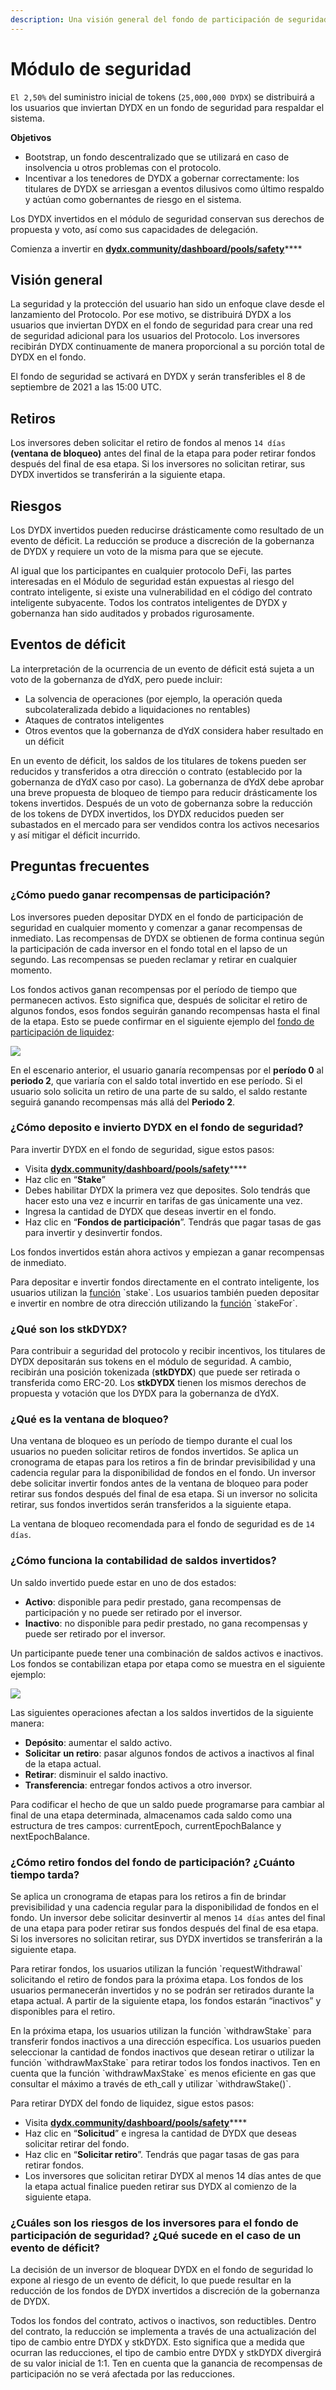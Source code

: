 ```yaml
---
description: Una visión general del fondo de participación de seguridad
---
```


# Módulo de seguridad

`El 2,50%` del suministro inicial de tokens (`25,000,000 DYDX`) se distribuirá a los usuarios que inviertan DYDX en un fondo de seguridad para respaldar el sistema.

**Objetivos**

* Bootstrap, un fondo descentralizado que se utilizará en caso de insolvencia u otros problemas con el protocolo.
* Incentivar a los tenedores de DYDX a gobernar correctamente: los titulares de DYDX se arriesgan a eventos dilusivos como último respaldo y actúan como gobernantes de riesgo en el sistema.

Los DYDX invertidos en el módulo de seguridad conservan sus derechos de propuesta y voto, así como sus capacidades de delegación.

Comienza a invertir en [**dydx.community/dashboard/pools/safety**](https://dydx.community/dashboard/pools/safety)\*\*\*\*

## Visión general

La seguridad y la protección del usuario han sido un enfoque clave desde el lanzamiento del Protocolo. Por ese motivo, se distribuirá DYDX a los usuarios que inviertan DYDX en el fondo de seguridad para crear una red de seguridad adicional para los usuarios del Protocolo. Los inversores recibirán DYDX continuamente de manera proporcional a su porción total de DYDX en el fondo.

El fondo de seguridad se activará en DYDX y serán transferibles el 8 de septiembre de 2021 a las 15:00 UTC.

## Retiros

Los inversores deben solicitar el retiro de fondos al menos `14 días` **(ventana de bloqueo)** antes del final de la etapa para poder retirar fondos después del final de esa etapa. Si los inversores no solicitan retirar, sus DYDX invertidos se transferirán a la siguiente etapa.

## Riesgos

Los DYDX invertidos pueden reducirse drásticamente como resultado de un evento de déficit. La reducción se produce a discreción de la gobernanza de DYDX y requiere un voto de la misma para que se ejecute.

Al igual que los participantes en cualquier protocolo DeFi, las partes interesadas en el Módulo de seguridad están expuestas al riesgo del contrato inteligente, si existe una vulnerabilidad en el código del contrato inteligente subyacente. Todos los contratos inteligentes de DYDX y gobernanza han sido auditados y probados rigurosamente.

## Eventos de déficit

La interpretación de la ocurrencia de un evento de déficit está sujeta a un voto de la gobernanza de dYdX, pero puede incluir:

* La solvencia de operaciones (por ejemplo, la operación queda subcolateralizada debido a liquidaciones no rentables)
* Ataques de contratos inteligentes
* Otros eventos que la gobernanza de dYdX considera haber resultado en un déficit

En un evento de déficit, los saldos de los titulares de tokens pueden ser reducidos y transferidos a otra dirección o contrato (establecido por la  gobernanza de dYdX caso por caso). La gobernanza de dYdX debe aprobar una breve propuesta de bloqueo de tiempo para reducir drásticamente los tokens invertidos. Después de un voto de gobernanza sobre la reducción de los tokens de DYDX invertidos, los DYDX reducidos pueden ser subastados en el mercado para ser vendidos contra los activos necesarios y así mitigar el déficit incurrido.

## Preguntas frecuentes

### ¿Cómo puedo ganar recompensas de participación?

Los inversores pueden depositar DYDX en el fondo de participación de seguridad en cualquier momento y comenzar a ganar recompensas de inmediato. Las recompensas de DYDX se obtienen de forma continua según la participación de cada inversor en el fondo total en el lapso de un segundo. Las recompensas se pueden reclamar y retirar en cualquier momento.

Los fondos activos ganan recompensas por el período de tiempo que permanecen activos. Esto significa que, después de solicitar el retiro de algunos fondos, esos fondos seguirán ganando recompensas hasta el final de la etapa. Esto se puede confirmar en el siguiente ejemplo del [fondo de participación de liquidez](https://docs.dydx.community/dydx-governance/staking-pools/liquidity-staking-pool):

![](<../.gitbook/assets/image (65) (1).png>)

En el escenario anterior, el usuario ganaría recompensas por el **período 0** al **periodo 2**, que variaría con el saldo total invertido en ese período. Si el usuario solo solicita un retiro de una parte de su saldo, el saldo restante seguirá ganando recompensas más allá del **Periodo 2**.

### ¿Cómo deposito e invierto DYDX en el fondo de seguridad?

Para invertir DYDX en el fondo de seguridad, sigue estos pasos:

* Visita  [**dydx.community/dashboard/pools/safety**](https://dydx.community/dashboard/pools/safety)\*\*\*\*
* Haz clic en “**Stake**”
* Debes habilitar DYDX la primera vez que deposites. Solo tendrás que hacer esto una vez e incurrir en tarifas de gas únicamente una vez.
* Ingresa la cantidad de DYDX que deseas invertir en el fondo.
* Haz clic en “**Fondos de participación**”. Tendrás que pagar tasas de gas para invertir y desinvertir fondos.

Los fondos invertidos están ahora activos y empiezan a ganar recompensas de inmediato.

Para depositar e invertir fondos directamente en el contrato inteligente, los usuarios utilizan la [función](https://github.com/dydxprotocol/governance-private/blob/2645927b44f517f51c84e35a00a1ee810300c13f/contracts/liquidity/v1/impl/LS1Staking.sol#L59) \`stake\`. Los usuarios también pueden depositar e invertir en nombre de otra dirección utilizando la [función](https://github.com/dydxprotocol/governance-private/blob/2645927b44f517f51c84e35a00a1ee810300c13f/contracts/liquidity/v1/impl/LS1Staking.sol#L64) \`stakeFor\`.

### ¿Qué son los stkDYDX?

Para contribuir a seguridad del protocolo y recibir incentivos, los titulares de DYDX depositarán sus tokens en el módulo de seguridad. A cambio, recibirán una posición tokenizada (**stkDYDX**) que puede ser retirada o transferida como ERC-20. Los **stkDYDX** tienen los mismos derechos de propuesta y votación que los DYDX para la gobernanza de dYdX.

### ¿Qué es la ventana de bloqueo?

Una ventana de bloqueo es un período de tiempo durante el cual los usuarios no pueden solicitar retiros de fondos invertidos. Se aplica un cronograma de etapas para los retiros a fin de brindar previsibilidad y una cadencia regular para la disponibilidad de fondos en el fondo. Un inversor debe solicitar invertir fondos antes de la ventana de bloqueo para poder retirar sus fondos después del final de esa etapa. Si un inversor no solicita retirar, sus fondos invertidos serán transferidos a la siguiente etapa.

La ventana de bloqueo recomendada para el fondo de seguridad es de `14 días`.

### ¿Cómo funciona la contabilidad de saldos invertidos?

Un saldo invertido puede estar en uno de dos estados:

* **Activo**: disponible para pedir prestado, gana recompensas de participación y no puede ser retirado por el inversor.
* **Inactivo**: no disponible para pedir prestado, no gana recompensas y puede ser retirado por el inversor.

Un participante puede tener una combinación de saldos activos e inactivos. Los fondos se contabilizan etapa por etapa como se muestra en el siguiente ejemplo:

![](<../.gitbook/assets/image (34) (1) (3).png>)

Las siguientes operaciones afectan a los saldos invertidos de la siguiente manera:

* **Depósito**: aumentar el saldo activo.
* **Solicitar** **un retiro**: pasar algunos fondos de activos a inactivos al final de la etapa actual.
* **Retirar**: disminuir el saldo inactivo.
* **Transferencia**: entregar fondos activos a otro inversor.

Para codificar el hecho de que un saldo puede programarse para cambiar al final de una etapa determinada, almacenamos cada saldo como una estructura de tres campos: currentEpoch, currentEpochBalance y nextEpochBalance.

### ¿Cómo retiro fondos del fondo de participación? ¿Cuánto tiempo tarda?

Se aplica un cronograma de etapas para los retiros a fin de brindar previsibilidad y una cadencia regular para la disponibilidad de fondos en el fondo. Un inversor debe solicitar desinvertir al menos `14 días` antes del final de una etapa para poder retirar sus fondos después del final de esa etapa. Si los inversores no solicitan retirar, sus DYDX invertidos se transferirán a la siguiente etapa.

Para retirar fondos, los usuarios utilizan la función \`requestWithdrawal\` solicitando el retiro de fondos para la próxima etapa. Los fondos de los usuarios permanecerán invertidos y no se podrán ser retirados durante la etapa actual. A partir de la siguiente etapa, los fondos estarán “inactivos” y disponibles para el retiro.

En la próxima etapa, los usuarios utilizan la función \`withdrawStake\` para transferir fondos inactivos a una dirección específica. Los usuarios pueden seleccionar la cantidad de fondos inactivos que desean retirar o utilizar la función \`withdrawMaxStake\` para retirar todos los fondos inactivos. Ten en cuenta que la función \`withdrawMaxStake\` es menos eficiente en gas que consultar el máximo a través de eth\_call y utilizar \`withdrawStake\(\)\`.

Para retirar DYDX del fondo de liquidez, sigue estos pasos:

* Visita  [**dydx.community/dashboard/pools/safety**](https://dydx.community/dashboard/pools/safety)\*\*\*\*
* Haz clic en “**Solicitud**” e ingresa la cantidad de DYDX que deseas solicitar retirar del fondo.
* Haz clic en “**Solicitar retiro**”. Tendrás que pagar tasas de gas para retirar fondos.
* Los inversores que solicitan retirar DYDX al menos 14 días antes de que la etapa actual finalice pueden retirar sus DYDX al comienzo de la siguiente etapa.

### ¿Cuáles son los riesgos de los inversores para el fondo de participación de seguridad? ¿Qué sucede en el caso de un evento de déficit?

La decisión de un inversor de bloquear DYDX en el fondo de seguridad lo expone al riesgo de un evento de déficit, lo que puede resultar en la reducción de los fondos de DYDX invertidos a discreción de la gobernanza de DYDX.

Todos los fondos del contrato, activos o inactivos, son reductibles. Dentro del contrato, la reducción se implementa a través de una actualización del tipo de cambio entre DYDX y stkDYDX. Esto significa que a medida que ocurran las reducciones, el tipo de cambio entre DYDX y stkDYDX divergirá de su valor inicial de 1:1. Ten en cuenta que la ganancia de recompensas de participación no se verá afectada por las reducciones.
